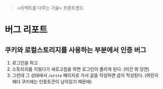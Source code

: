 > <리액트를 다루는 기술> 프론트엔드

# 버그 리포트

## 쿠키와 로컬스토리지를 사용하는 부분에서 인증 버그

1. 로그인을 하고
2. 스토리지를 지웠다가 새로고침을 하면 로그인이 풀리게 된다. (이건 뭐 당연)
3. 그런데 그 상태에서 `/write` 페이지로 가서 글을 작성하면 글이 작성된다. (여전히 헤더 쿠키에는 인증토큰이 남아있기 때문에)
